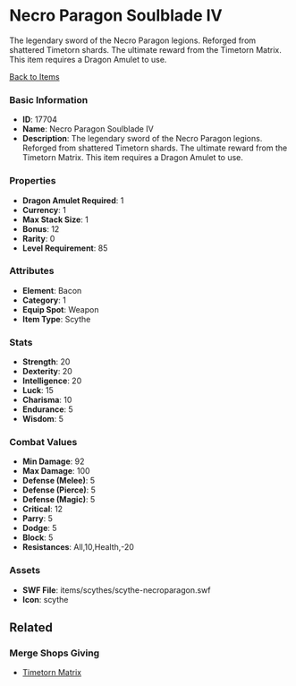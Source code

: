 # Necro Paragon Soulblade IV

The legendary sword of the Necro Paragon legions. Reforged from shattered Timetorn shards. The ultimate reward from the Timetorn Matrix. This item requires a Dragon Amulet to use.

[Back to Items](../items.md)

### Basic Information

- **ID**: 17704
- **Name**: Necro Paragon Soulblade IV
- **Description**: The legendary sword of the Necro Paragon legions. Reforged from shattered Timetorn shards. The ultimate reward from the Timetorn Matrix. This item requires a Dragon Amulet to use.

### Properties

- **Dragon Amulet Required**: 1
- **Currency**: 1
- **Max Stack Size**: 1
- **Bonus**: 12
- **Rarity**: 0
- **Level Requirement**: 85

### Attributes

- **Element**: Bacon
- **Category**: 1
- **Equip Spot**: Weapon
- **Item Type**: Scythe

### Stats

- **Strength**: 20
- **Dexterity**: 20
- **Intelligence**: 20
- **Luck**: 15
- **Charisma**: 10
- **Endurance**: 5
- **Wisdom**: 5

### Combat Values

- **Min Damage**: 92
- **Max Damage**: 100
- **Defense (Melee)**: 5
- **Defense (Pierce)**: 5
- **Defense (Magic)**: 5
- **Critical**: 12
- **Parry**: 5
- **Dodge**: 5
- **Block**: 5
- **Resistances**: All,10,Health,-20

### Assets

- **SWF File**: items/scythes/scythe-necroparagon.swf
- **Icon**: scythe

## Related

### Merge Shops Giving

- [Timetorn Matrix](../merge-shops/283-timetorn-matrix.md)

